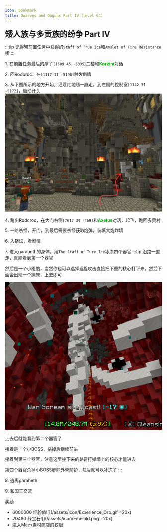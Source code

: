 ```yaml
---
icon: bookmark
title: Dwarves and Doguns Part IV (level 94)
---
```



<span style="font-size: 25px;">**矮人族与多贡族的纷争 Part IV**</span>

:::tip
记得带前置任务中获得的`Staff of True Ice`和`Amulet of Fire Resistance`噢
:::

<span class="stage-index">1.</span> 在前置任务最后的屋子`[1509 45 -5339]`二楼和<font color=00AA00>**Korzim**</font>对话

<span class="stage-index">2.</span> 回Rodoroc，在`[1117 11 -5190]`触发剧情

<span class="stage-index">3.</span> 从下图所示的地方开始，沿着红地毯一直走，到左侧的控制室`[1142 31 -5172]`，启动开关
![](/assets/img/lvl94-2.jpg)

<span class="stage-index">4.</span> 跑出Rodoroc，在大门右侧`[7617 39 4469]`和<font color=00AA00>**Axelus**</font>对话，起飞，跑回多贡村

<span class="stage-index">5.</span> 一路杀怪，开门，到最后需要杀怪获取炮弹，装填大炮炸墙

<span class="stage-index">6.</span> 入祭坛，看剧情

<span class="stage-index">7.</span> 进入garaheth的身体，用`The Staff of Ture Ice`冰冻四个器官
:::tip
沿路一直走，就能看到第一个器官

然后是一个小跑酷，当然你也可以选择远程攻击直接把下图的核心打下来，然后下面会出现一个蹦床，上去即可

![](/assets/img/lvl94-3.jpg)

上去后就能看到第二个器官了

接着是一个小BOSS，杀掉后继续前进

接着到第三个器官，注意这里接下来的路要打掉墙上的核心才能进去

第四个器官杀掉小BOSS解除外壳防护，然后就可以冰冻了
:::

<span class="stage-index">8.</span> 逃离garaheth

<span class="stage-index">9.</span> 和国王交流

奖励
+ 6000000 经验值![](/assets/icon/Experience_Orb.gif =20x)
+ 20480 绿宝石![](/assets/icon/Emerald.png =20x)
+ 进入Maex素材商店的权限